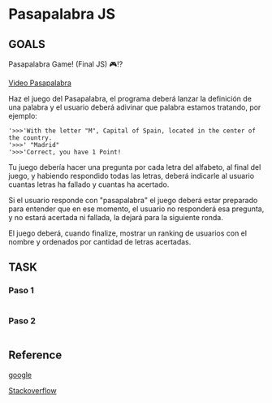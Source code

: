 # Pasapalabra JS

## GOALS

Pasapalabra Game! (Final JS) 🎮⁉️

[Video Pasapalabra](https://www.youtube.com/watch?v=xJp2c_rcHDc)

Haz el juego del Pasapalabra, el programa deberá lanzar la definición de una palabra y el usuario deberá adivinar que palabra estamos tratando, por ejemplo:

	'>>>'With the letter "M", Capital of Spain, located in the center of the country.
	'>>>' "Madrid"
	'>>>'Correct, you have 1 Point!

Tu juego debería hacer una pregunta por cada letra del alfabeto, al final del juego, y habiendo respondido todas las letras, deberá indicarle al usuario cuantas letras ha fallado y cuantas ha acertado. 

Si el usuario responde con "pasapalabra" el juego deberá estar preparado para entender que en ese momento, el usuario no responderá esa pregunta, y no estará acertada ni fallada, la dejará para la siguiente ronda. 

El juego deberá, cuando finalize, mostrar un ranking de usuarios con el nombre y ordenados por cantidad de letras acertadas.

## TASK

### Paso 1

```js

```

### Paso 2

```js

```

## Reference

[google](www.google.es)

[Stackoverflow](www.stackoverflow.com)